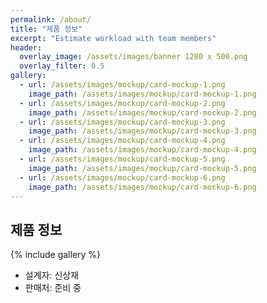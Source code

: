 ```yaml
---
permalink: /about/
title: "제품 정보"
excerpt: "Estimate workload with team members"
header:
  overlay_image: /assets/images/banner 1280 x 500.png
  overlay_filter: 0.5
gallery:
  - url: /assets/images/mockup/card-mockup-1.png
    image_path: /assets/images/mockup/card-mockup-1.png
  - url: /assets/images/mockup/card-mockup-2.png
    image_path: /assets/images/mockup/card-mockup-2.png
  - url: /assets/images/mockup/card-mockup-3.png
    image_path: /assets/images/mockup/card-mockup-3.png
  - url: /assets/images/mockup/card-mockup-4.png
    image_path: /assets/images/mockup/card-mockup-4.png
  - url: /assets/images/mockup/card-mockup-5.png
    image_path: /assets/images/mockup/card-mockup-5.png
  - url: /assets/images/mockup/card-mockup-6.png
    image_path: /assets/images/mockup/card-mockup-6.png     
---
```


## 제품 정보

{% include gallery %}

* 설계자: 신상재
* 판매처: 준비 중

[Amazon]: https://www.amazon.co.jp/dp/B086GBXRN6/ref=cm_sw_em_r_mt_dp_G837S51HWFJP8FMA9DAC
[교보문고]: https://product.kyobobook.co.kr/detail/S000200083569
[알라딘]: https://www.aladin.co.kr/shop/wproduct.aspx?ItemId=304705923
[Yes24]: http://www.yes24.com/Product/Goods/115143425
[ZZOM 스토어]: https://smartstore.naver.com/zzom/products/7616969339
